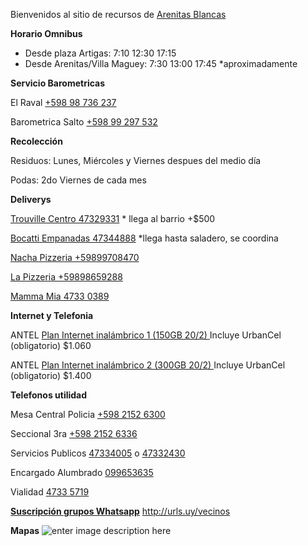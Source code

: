 Bienvenidos al sitio de recursos de [Arenitas Blancas](https://es.wikipedia.org/wiki/Arenitas_Blancas)


**Horario Omnibus**

 - Desde plaza Artigas: 7:10  12:30  17:15 
 - Desde Arenitas/Villa Maguey: 7:30  13:00  17:45 *aproximadamente 

**Servicio Barometricas**

El Raval [+598 98 736 237‬](tel://+59898736237‬)

Barometrica Salto [+598 99 297 532‬](tel://+59899297532‬)

**Recolección**

Residuos: Lunes, Miércoles y Viernes despues del medio día

Podas: 2do Viernes de cada mes

**Deliverys**

 [Trouville Centro 47329331](tel://47329331)  * llega al barrio +$500

 [Bocatti Empanadas 47344888](tel://47344888)  *llega hasta saladero, se coordina
 
 [Nacha Pizzeria +59899708470](tel://+59899708470) 
 
 [La Pizzeria +59898659288](tel://+59898659288)
 
 [Mamma Mia 4733 0389](tel://47330389)
 
**Internet y Telefonia**

ANTEL [Plan Internet inalámbrico 1 (150GB 20/2) ](https://tienda.antel.com.uy/plan/mdm:prdoff:id:3344) Incluye UrbanCel (obligatorio) $1.060

ANTEL [Plan Internet inalámbrico 2 (300GB 20/2) ](https://tienda.antel.com.uy/plan/mdm:prdoff:id:3345) Incluye UrbanCel (obligatorio) $1.400

**Telefonos utilidad**

Mesa Central Policia [+598 2152 6300‬](tel://+59821526300)

Seccional 3ra [+598 2152 6336‬](tel://+59821526336)

Servicios Publicos [47334005](tel://47334005) o [47332430](tel://47332430) 

Encargado Alumbrado [099653635](tel://+59899653635)

Vialidad [4733 5719](tel://47335719)

[**Suscripción grupos Whatsapp**](http://urls.uy/vecinos)  http://urls.uy/vecinos

**Mapas**
![enter image description here](http://1.bp.blogspot.com/-d_KKneXYtkU/T8yRo3hssVI/AAAAAAAAAAs/pblC8MBYZwg/s1600/ab_nomenclador.jpg)
